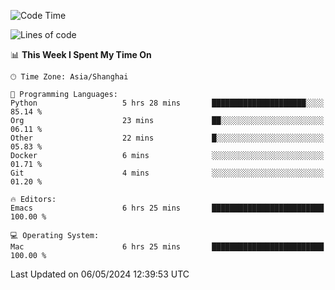 <!--START_SECTION:waka-->
![Code Time](http://img.shields.io/badge/Code%20Time-1%2C941%20hrs%2046%20mins-blue)

![Lines of code](https://img.shields.io/badge/From%20Hello%20World%20I%27ve%20Written-306.0%20thousand%20lines%20of%20code-blue)

📊 **This Week I Spent My Time On** 

```text
🕑︎ Time Zone: Asia/Shanghai

💬 Programming Languages: 
Python                   5 hrs 28 mins       █████████████████████░░░░   85.14 % 
Org                      23 mins             ██░░░░░░░░░░░░░░░░░░░░░░░   06.11 % 
Other                    22 mins             █░░░░░░░░░░░░░░░░░░░░░░░░   05.83 % 
Docker                   6 mins              ░░░░░░░░░░░░░░░░░░░░░░░░░   01.71 % 
Git                      4 mins              ░░░░░░░░░░░░░░░░░░░░░░░░░   01.20 % 

🔥 Editors: 
Emacs                    6 hrs 25 mins       █████████████████████████   100.00 % 

💻 Operating System: 
Mac                      6 hrs 25 mins       █████████████████████████   100.00 % 
```


 Last Updated on 06/05/2024 12:39:53 UTC
<!--END_SECTION:waka-->
